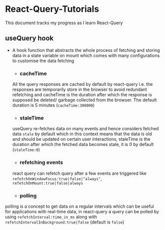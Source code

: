 # React-Query-Tutorials

This document tracks my progress as I learn React-Query



## useQuery hook
 - A hook function that abstracts the whole process of  fetching and storing data in a state variable on mount which comes with many configurations to customise the data fetching
   - ### cacheTime
   All the query responses are cached by default by react-query i.e. the responses are temporarily store in the browser to avoid redundant refetching and cacheTime is the duration after which the response is supposed be deleted/ garbage collected from the browser. The default duration is 5 minutes (`cacheTime:300000`)
   - ### staleTime
   useQuery re-fetches data on many events and hence considers fetched data `stale` by default which in this context means that the data is old and should be updated on certain user interactions, staleTime is the duration after which the fetched data becomes stale, it is 0 by default (`staleTime:0`)
   - ### refetching events 
   react query can refetch  query after a few events are triggered like `refetchOnWindowFocus:true|false|"always"`, `refetchOnMount:true|false|always`

   - ### polling 
  polling is a concept to  get data on a regular intervals which can be useful for applications with real-time data, in react-query a query can be polled by using `refetchInterval:time_in_ms` along with `refetchIntervalInBackground:true|false` (default is `false`)
  




